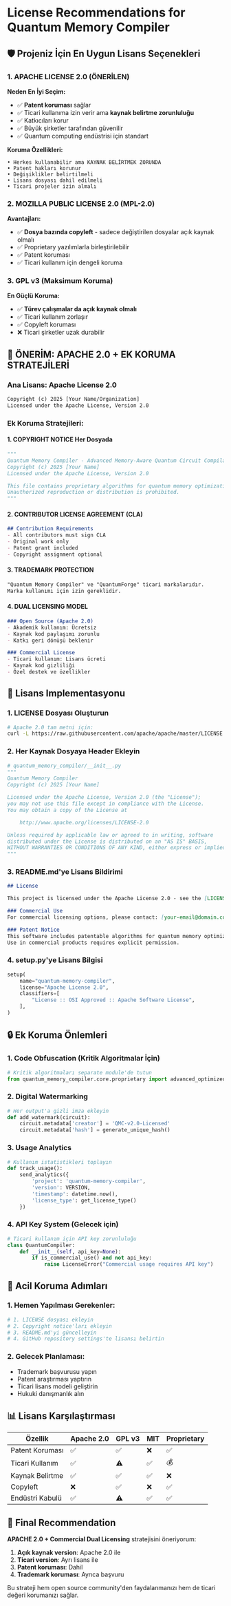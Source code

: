 # License Recommendations for Quantum Memory Compiler

## 🛡️ Projeniz İçin En Uygun Lisans Seçenekleri

### 1. **APACHE LICENSE 2.0** (ÖNERİLEN)

**Neden En İyi Seçim:**
- ✅ **Patent koruması** sağlar
- ✅ Ticari kullanıma izin verir ama **kaynak belirtme zorunluluğu**
- ✅ Katkıcıları korur
- ✅ Büyük şirketler tarafından güvenilir
- ✅ Quantum computing endüstrisi için standart

**Koruma Özellikleri:**
```
• Herkes kullanabilir ama KAYNAK BELİRTMEK ZORUNDA
• Patent hakları korunur
• Değişiklikler belirtilmeli
• Lisans dosyası dahil edilmeli
• Ticari projeler izin almalı
```

### 2. **MOZILLA PUBLIC LICENSE 2.0 (MPL-2.0)**

**Avantajları:**
- ✅ **Dosya bazında copyleft** - sadece değiştirilen dosyalar açık kaynak olmalı
- ✅ Proprietary yazılımlarla birleştirilebilir
- ✅ Patent koruması
- ✅ Ticari kullanım için dengeli koruma

### 3. **GPL v3** (Maksimum Koruma)

**En Güçlü Koruma:**
- ✅ **Türev çalışmalar da açık kaynak olmalı**
- ✅ Ticari kullanım zorlaşır
- ✅ Copyleft koruması
- ❌ Ticari şirketler uzak durabilir

## 🎯 **ÖNERİM: APACHE 2.0 + EK KORUMA STRATEJİLERİ**

### Ana Lisans: Apache License 2.0
```apache
Copyright (c) 2025 [Your Name/Organization]
Licensed under the Apache License, Version 2.0
```

### Ek Koruma Stratejileri:

#### 1. **COPYRIGHT NOTICE** Her Dosyada
```python
"""
Quantum Memory Compiler - Advanced Memory-Aware Quantum Circuit Compilation
Copyright (c) 2025 [Your Name]
Licensed under the Apache License, Version 2.0

This file contains proprietary algorithms for quantum memory optimization.
Unauthorized reproduction or distribution is prohibited.
"""
```

#### 2. **CONTRIBUTOR LICENSE AGREEMENT (CLA)**
```markdown
## Contribution Requirements
- All contributors must sign CLA
- Original work only
- Patent grant included
- Copyright assignment optional
```

#### 3. **TRADEMARK PROTECTION**
```markdown
"Quantum Memory Compiler" ve "QuantumForge" ticari markalarıdır.
Marka kullanımı için izin gereklidir.
```

#### 4. **DUAL LICENSING MODEL**
```markdown
### Open Source (Apache 2.0)
- Akademik kullanım: Ücretsiz
- Kaynak kod paylaşımı zorunlu
- Katkı geri dönüşü beklenir

### Commercial License
- Ticari kullanım: Lisans ücreti
- Kaynak kod gizliliği
- Özel destek ve özellikler
```

## 📝 Lisans Implementasyonu

### 1. LICENSE Dosyası Oluşturun
```bash
# Apache 2.0 tam metni için:
curl -L https://raw.githubusercontent.com/apache/apache/master/LICENSE > LICENSE
```

### 2. Her Kaynak Dosyaya Header Ekleyin
```python
# quantum_memory_compiler/__init__.py
"""
Quantum Memory Compiler
Copyright (c) 2025 [Your Name]

Licensed under the Apache License, Version 2.0 (the "License");
you may not use this file except in compliance with the License.
You may obtain a copy of the License at

    http://www.apache.org/licenses/LICENSE-2.0

Unless required by applicable law or agreed to in writing, software
distributed under the License is distributed on an "AS IS" BASIS,
WITHOUT WARRANTIES OR CONDITIONS OF ANY KIND, either express or implied.
"""
```

### 3. README.md'ye Lisans Bildirimi
```markdown
## License

This project is licensed under the Apache License 2.0 - see the [LICENSE](LICENSE) file for details.

### Commercial Use
For commercial licensing options, please contact: [your-email@domain.com]

### Patent Notice
This software includes patentable algorithms for quantum memory optimization.
Use in commercial products requires explicit permission.
```

### 4. setup.py'ye Lisans Bilgisi
```python
setup(
    name="quantum-memory-compiler",
    license="Apache License 2.0",
    classifiers=[
        "License :: OSI Approved :: Apache Software License",
    ],
)
```

## 🔒 Ek Koruma Önlemleri

### 1. **Code Obfuscation** (Kritik Algoritmalar İçin)
```python
# Kritik algoritmaları separate module'de tutun
from quantum_memory_compiler.core.proprietary import advanced_optimizer
```

### 2. **Digital Watermarking**
```python
# Her output'a gizli imza ekleyin
def add_watermark(circuit):
    circuit.metadata['creator'] = 'QMC-v2.0-Licensed'
    circuit.metadata['hash'] = generate_unique_hash()
```

### 3. **Usage Analytics**
```python
# Kullanım istatistikleri toplayın
def track_usage():
    send_analytics({
        'project': 'quantum-memory-compiler',
        'version': VERSION,
        'timestamp': datetime.now(),
        'license_type': get_license_type()
    })
```

### 4. **API Key System** (Gelecek için)
```python
# Ticari kullanım için API key zorunluluğu
class QuantumCompiler:
    def __init__(self, api_key=None):
        if is_commercial_use() and not api_key:
            raise LicenseError("Commercial usage requires API key")
```

## 🚨 Acil Koruma Adımları

### 1. Hemen Yapılması Gerekenler:
```bash
# 1. LICENSE dosyası ekleyin
# 2. Copyright notice'ları ekleyin  
# 3. README.md'yi güncelleyin
# 4. GitHub repository settings'te lisansı belirtin
```

### 2. Gelecek Planlaması:
- Trademark başvurusu yapın
- Patent araştırması yaptırın
- Ticari lisans modeli geliştirin
- Hukuki danışmanlık alın

## 📊 Lisans Karşılaştırması

| Özellik | Apache 2.0 | GPL v3 | MIT | Proprietary |
|---------|------------|--------|-----|-------------|
| Patent Koruması | ✅ | ✅ | ❌ | ✅ |
| Ticari Kullanım | ✅ | ⚠️ | ✅ | 💰 |
| Kaynak Belirtme | ✅ | ✅ | ✅ | ❌ |
| Copyleft | ❌ | ✅ | ❌ | ✅ |
| Endüstri Kabulü | ✅ | ⚠️ | ✅ | ✅ |

## 🎯 Final Recommendation

**APACHE 2.0 + Commercial Dual Licensing** stratejisini öneriyorum:

1. **Açık kaynak version**: Apache 2.0 ile
2. **Ticari version**: Ayrı lisans ile
3. **Patent koruması**: Dahil
4. **Trademark koruması**: Ayrıca başvuru

Bu strateji hem open source community'den faydalanmanızı hem de ticari değeri korumanızı sağlar. 